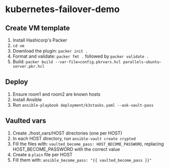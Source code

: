 # kubernetes-failover-demo

## Create VM template

1. Install Hashicorp's Packer
1. `cd vm`
1. Download the plugin: `packer init .`
1. Format and validate: `packer fmt .` followed by `packer validate .`
1. Build: `packer build --var-file=config.pkrvars.hcl parallels-ubuntu-server.pkr.hcl`

## Deploy

1. Ensure room1 and room2 are known hosts
1. Install Ansible
1. Run `ansible-playbook deployment/k3stasks.yaml --ask-vault-pass`

## Vaulted vars

1. Create ./host_vars/HOST directories (one per HOST)
1. In each HOST directory, run `ansible-vault create crypted`
1. Fill the files with: `vaulted_become_pass: HOST_BECOME_PASSWORD`, replacing HOST_BECOME_PASSWORD with the correct value
1. Create a `plain` file per HOST
1. Fill them with: `ansible_become_pass: "{{ vaulted_become_pass }}"`
